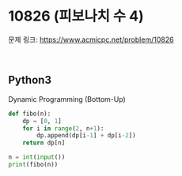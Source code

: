 # 10826 (피보나치 수 4)

문제 링크: <https://www.acmicpc.net/problem/10826>

<br>

## Python3

Dynamic Programming (Bottom-Up)

```python
def fibo(n):
    dp = [0, 1]
    for i in range(2, n+1):
        dp.append(dp[i-1] + dp[i-2])
    return dp[n]

n = int(input())
print(fibo(n))
```
